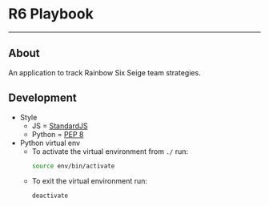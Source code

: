 # R6 Playbook

---

## About

An application to track Rainbow Six Seige team strategies.

## Development

* Style
  * JS = [StandardJS](https://standardjs.com/)
  * Python = [PEP 8](https://www.python.org/dev/peps/pep-0008/)
* Python virtual env
  * To activate the virtual environment from `./` run:
    ```bash
    source env/bin/activate
    ```
  * To exit the virtual environment run:
    ```bash
    deactivate
    ```
